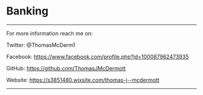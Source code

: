 # Banking
----------------------------------------------------------------------------------------------------

For more information reach me on:

Twitter: @ThomasMcDerm1 

Facebook:  https://www.facebook.com/profile.php?id=100087962473935 

GitHub: https://github.com/ThomasJMcDermott 

Website: https://s3851480.wixsite.com/thomas-j--mcdermott 

----------------------------------------------------------------------------------------------------

